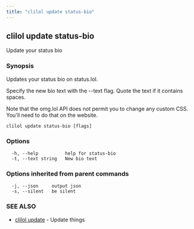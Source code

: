 ```yaml
---
title: "clilol update status-bio"
---
```

## clilol update status-bio

Update your status bio

### Synopsis

Updates your status bio on status.lol.
		
Specify the new bio text with the --text flag.
Quote the text if it contains spaces.

Note that the omg.lol API does not permit you to change any custom
CSS. You'll need to do that on the website.

```
clilol update status-bio [flags]
```

### Options

```
  -h, --help          help for status-bio
  -t, --text string   New bio text
```

### Options inherited from parent commands

```
  -j, --json     output json
  -s, --silent   be silent
```

### SEE ALSO

* [clilol update](clilol_update.md)	 - Update things

